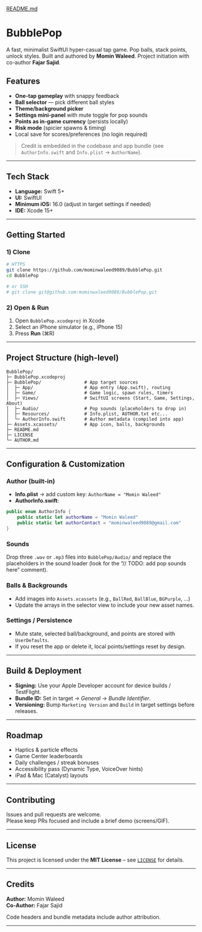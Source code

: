 [README.md](https://github.com/user-attachments/files/22383245/README.md)
# BubblePop

A fast, minimalist SwiftUI hyper-casual tap game. Pop balls, stack points, unlock styles. Built and authored by **Momin Waleed**. Project initiation with co-author **Fajar Sajid**.

## Features
-  **One-tap gameplay** with snappy feedback
-  **Ball selector** — pick different ball styles
-  **Theme/background picker**
-  **Settings mini-panel** with mute toggle for pop sounds
-  **Points as in-game currency** (persists locally)
-  **Risk mode** (spicier spawns & timing)
-  Local save for scores/preferences (no login required)

> Credit is embedded in the codebase and app bundle (see `AuthorInfo.swift` and `Info.plist` → `AuthorName`).

---

## Tech Stack
- **Language:** Swift 5+
- **UI:** SwiftUI
- **Minimum iOS:** 16.0 (adjust in target settings if needed)
- **IDE:** Xcode 15+

---

## Getting Started

### 1) Clone
```bash
# HTTPS
git clone https://github.com/mominwaleed9089/BubblePop.git
cd BubblePop

# or SSH
# git clone git@github.com:mominwaleed9089/BubblePop.git
```

### 2) Open & Run
1. Open `BubblePop.xcodeproj` in Xcode  
2. Select an iPhone simulator (e.g., iPhone 15)  
3. Press **Run** (⌘R)

---

## Project Structure (high-level)

```
BubblePop/
├─ BubblePop.xcodeproj
├─ BubblePop/                # App target sources
│  ├─ App/                   # App entry (App.swift), routing
│  ├─ Game/                  # Game logic, spawn rules, timers
│  ├─ Views/                 # SwiftUI screens (Start, Game, Settings, About)
│  ├─ Audio/                 # Pop sounds (placeholders to drop in)
│  ├─ Resources/             # Info.plist, AUTHOR.txt etc...
│  └─ AuthorInfo.swift       # Author metadata (compiled into app)
├─ Assets.xcassets/          # App icon, balls, backgrounds
├─ README.md
├─ LICENSE
└─ AUTHOR.md
```

---

## Configuration & Customization

### Author (built-in)
- **Info.plist** → add custom key: `AuthorName = "Momin Waleed"`  
- **AuthorInfo.swift**:
```swift
public enum AuthorInfo {
    public static let authorName = "Momin Waleed"
    public static let authorContact = "mominwaleed9089@gmail.com" 
}
```

### Sounds
Drop three `.wav` or `.mp3` files into `BubblePop/Audio/` and replace the placeholders in the sound loader (look for the “// TODO: add pop sounds here” comment).

### Balls & Backgrounds
- Add images into `Assets.xcassets` (e.g., `BallRed`, `BallBlue`, `BGPurple`, …)  
- Update the arrays in the selector view to include your new asset names.

### Settings / Persistence
- Mute state, selected ball/background, and points are stored with `UserDefaults`.  
- If you reset the app or delete it, local points/settings reset by design.

---

## Build & Deployment

- **Signing:** Use your Apple Developer account for device builds / TestFlight.  
- **Bundle ID:** Set in target → *General* → *Bundle Identifier*.  
- **Versioning:** Bump `Marketing Version` and `Build` in target settings before releases.

---

## Roadmap
- Haptics & particle effects  
- Game Center leaderboards  
- Daily challenges / streak bonuses  
- Accessibility pass (Dynamic Type, VoiceOver hints)  
- iPad & Mac (Catalyst) layouts

---

## Contributing
Issues and pull requests are welcome.  
Please keep PRs focused and include a brief demo (screens/GIF).

---

## License
This project is licensed under the **MIT License** – see [`LICENSE`](./LICENSE) for details.

---

## Credits
**Author:** Momin Waleed  
**Co-Author:** Fajar Sajid

Code headers and bundle metadata include author attribution.

---


